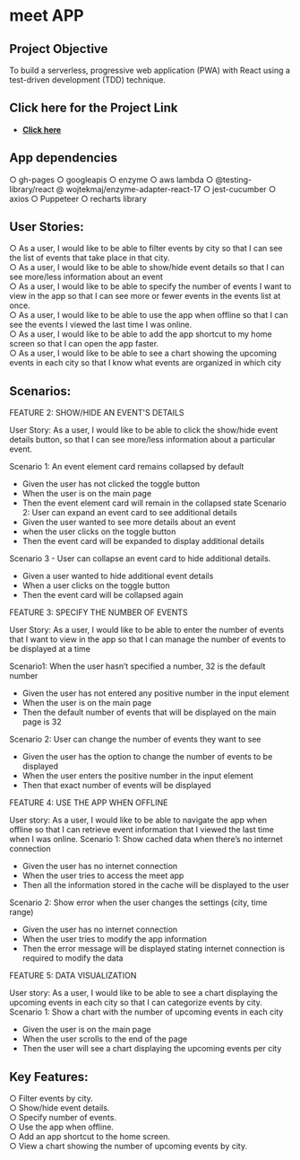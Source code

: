 # meet APP

## Project Objective

To build a serverless, progressive web application (PWA) with React using a test-driven development (TDD) technique.

## Click here for the Project Link

- **[Click here](https://nirlepshah.github.io/meet/)**

## App dependencies

○ gh-pages
○ googleapis
○ enzyme
○ aws lambda
○ @testing-library/react
@ wojtekmaj/enzyme-adapter-react-17
○ jest-cucumber
○ axios
○ Puppeteer
○ recharts library

## User Stories:

○ As a user, I would like to be able to filter events by city so that I can see the list of events that take place in that city. <br>
○ As a user, I would like to be able to show/hide event details so that I can see more/less information about an event <br>
○ As a user, I would like to be able to specify the number of events I want to view in the app so that I can see more or fewer events in the events list at once. <br>
○ As a user, I would like to be able to use the app when offline so that I can see the events I viewed the last time I was online. <br>
○ As a user, I would like to be able to add the app shortcut to my home screen so that I can open the app faster. <br>
○ As a user, I would like to be able to see a chart showing the upcoming events in each city so that I know what events are organized in which city <br>

## Scenarios:

FEATURE 2: SHOW/HIDE AN EVENT'S DETAILS

User Story: As a user, I would like to be able to click the show/hide event details button, so that I can see more/less information about a particular event.

Scenario 1: An event element card remains collapsed by default

- Given the user has not clicked the toggle button
- When the user is on the main page
- Then the event element card will remain in the collapsed state
  Scenario 2: User can expand an event card to see additional details
- Given the user wanted to see more details about an event
- when the user clicks on the toggle button
- Then the event card will be expanded to display additional details

Scenario 3 - User can collapse an event card to hide additional details.

- Given a user wanted to hide additional event details
- When a user clicks on the toggle button
- Then the event card will be collapsed again

FEATURE 3: SPECIFY THE NUMBER OF EVENTS

User Story: As a user, I would like to be able to enter the number of events that I want to view in the app so that I can manage the number of events to be displayed at a time

Scenario1: When the user hasn’t specified a number, 32 is the default number

- Given the user has not entered any positive number in the input element
- When the user is on the main page
- Then the default number of events that will be displayed on the main page is 32

Scenario 2: User can change the number of events they want to see

- Given the user has the option to change the number of events to be displayed
- When the user enters the positive number in the input element
- Then that exact number of events will be displayed

FEATURE 4: USE THE APP WHEN OFFLINE

User story: As a user, I would like to be able to navigate the app when offline so that I can retrieve event information that I viewed the last time when I was online.
Scenario 1: Show cached data when there’s no internet connection

- Given the user has no internet connection
- When the user tries to access the meet app
- Then all the information stored in the cache will be displayed to the user

Scenario 2: Show error when the user changes the settings (city, time range)

- Given the user has no internet connection
- When the user tries to modify the app information
- Then the error message will be displayed stating internet connection is required to modify the data

FEATURE 5: DATA VISUALIZATION

User story: As a user, I would like to be able to see a chart displaying the upcoming events in each city so that I can categorize events by city.
Scenario 1: Show a chart with the number of upcoming events in each city

- Given the user is on the main page
- When the user scrolls to the end of the page
- Then the user will see a chart displaying the upcoming events per city

## Key Features:

○ Filter events by city. <br>
○ Show/hide event details. <br>
○ Specify number of events. <br>
○ Use the app when offline. <br>
○ Add an app shortcut to the home screen. <br>
○ View a chart showing the number of upcoming events by city.<br>
